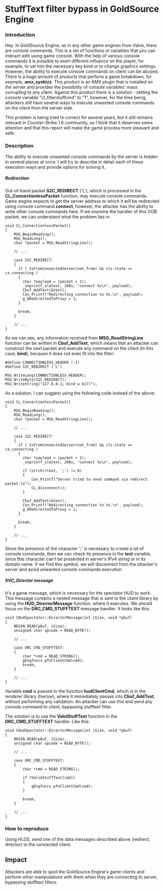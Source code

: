# StuffText filter bypass in GoldSource Engine

### Introduction

Hey. In GoldSource Engine, as in any other game engines from Valve, there are console commands. This is a set of functions or variables that you can interact with using game console. With the help of various console commands it is possible to exert different influence on the player, for example, to set him the necessary key bind or to change graphics settings. However, the ability to execute console commands on client can be abused. There is a huge amount of products that perform a game breakdown, for example, **amx_sysbizz**. This product is an AMX plugin that is installed on the server and provides the possibility of console variables' mass corrupting to any client. Against this product there is a solution - setting the console variable "cl_filterstuffcmd" to "1", however, for the time being, attackers still have several ways to execute unwanted console commands on the client from the server side.

This problem is being tried to correct for several years, but it still remains relevant in Counter-Strike 1.6 community, so I think that it deserves some attention and that this report will make the game process more pleasant and safe.

### Description

The ability to execute unwanted console commands by the server is hidden in several places at once. I will try to describe in detail each of these execution ways and provide options for solving it.

##### Redirection

Out-of-band packet **S2C_REDIRECT** ('L'), which is processed in the **CL_ConnectionlessPacket** function, may execute console commands. Game engine expects to get the server address to which it will be redirected using console command **connect**, however, the attacker has the ability to write other console commands here. If we examine the handler of this OOB packet, we can understand what the problem lies in.

```
void CL_ConnectionlessPacket()
{
	MSG_BeginReading();
	MSG_ReadLong();
	char *packet = MSG_ReadStringLine();

	// ...

	case S2C_REDIRECT:
	{
	  if ( IsFromConnectedServer(net_from) && cls.state == ca_connecting )
	  {
		char *payload = (packet + 1);
		_snprintf_s(&text, 260u, "connect %s\n", payload);
		Cbuf_AddText(&text);
		Con_Printf("Redirecting connection to %s.\n", payload);
		g_bRedirectedToProxy = 1;
	  }
	  
	  break;
	}

	// ...
}
```
As we can see, any information received from **MSG_ReadStringLine** function can be written in **Cbuf_AddText**, which means that an attacker can construct the next packet and execute any command on the client (in this case, **bind**), because it does not even fit into the filter:

```
#define CONNECTIONLESS_HEADER (-1)
#define S2C_REDIRECT ('L')

MSG_WriteLong(CONNECTIONLESS_HEADER);
MSG_WriteByte(S2C_REDIRECT);
MSG_WriteString("127.0.0.1; bind w kill");

```

As a solution, I can suggest using the following code instead of the above:

```
void CL_ConnectionlessPacket()
{
	MSG_BeginReading();
	MSG_ReadLong();
	char *packet = MSG_ReadStringLine();

	// ...

	case S2C_REDIRECT:
	{
	  if ( IsFromConnectedServer(net_from) && cls.state == ca_connecting )
	  {
		char *payload = (packet + 1);
		_snprintf_s(&text, 260u, "connect %s\n", payload);
		
		if (strchr(text, ';') != 0)
		{
			Con_Printf("Server tried to send command via redirect packet.\n");
			CL_Disconnect();
		}
		
		Cbuf_AddText(&text);
		Con_Printf("Redirecting connection to %s.\n", payload);
		g_bRedirectedToProxy = 1;
	  }
	  
	  break;
	}

	// ...
}
```

Since the presence of the character ';' is necessary to create a lot of console commands, then we can check its presence in the **text** variable, since this character can't be presented in server's IPv4 string or in its domain name. If we find this symbol, we will disconnect from the attacker's server and avoid unwanted console commands execution.

##### SVC_Director message

It's a game message, which is necessary for the spectator HUD to work. This message contains a nested message that is sent to the client library by using the **HUD_DirectorMessage** function, where it executes. We should focus on the **DRC_CMD_STUFFTEXT** message handler. It looks like this:

```
void CHudSpectator::DirectorMessage(int iSize, void *pbuf)
{
	BEGIN_READ(pbuf, iSize);
	unsigned char opcode = READ_BYTE();

	// ...

	case DRC_CMD_STUFFTEXT:
	{
		char *cmd = READ_STRING();
		gEngfuncs.pfnClientCmd(cmd);
		break;
	}

	// ...
}
```
Variable **cmd** is passed to the function **hudClientCmd**, which is in the renderer library (hw/sw), where it immediately passes into **Cbuf_AddText**, without performing any validation. An attacker can use this and send any console command to client, bypassing stufftext filter.

The solution is to use the **ValidStuffText** function in the **DRC_CMD_STUFFTEXT** handler. Like this:

```
void CHudSpectator::DirectorMessage(int iSize, void *pbuf)
{
	BEGIN_READ(pbuf, iSize);
	unsigned char opcode = READ_BYTE();

	// ...

	case DRC_CMD_STUFFTEXT:
	{
		char *cmd = READ_STRING();
		
		if (ValidStuffText(cmd))
		{
			gEngfuncs.pfnClientCmd(cmd);
		}
		
		break;
	}

	// ...
}
```

### How to reproduce

Using HLDS, send one of the data messages described above (redirect, director) to the connected client.

## Impact

Attackers are able to spoil the GoldSource Engine's game clients and perform other manipulations with them when they are connecting to server, bypassing stufftext filters.